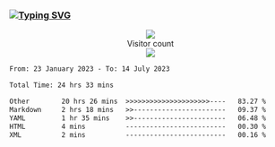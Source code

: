 ### <a href="https://git.io/typing-svg"><img src="https://readme-typing-svg.herokuapp.com?font=Fira+Code&pause=1000&width=435&lines=+Hi+%F0%9F%91%8B+There+is+Chenghow" alt="Typing SVG" /></a>
<p align="center"> 
  <img src="https://github-readme-stats.vercel.app/api?username=chenghow&show_icons=true"><br>
  Visitor count<br>
  <img src="https://profile-counter.glitch.me/chenghow/count.svg">
</p>

<!--START_SECTION:waka-->

```txt
From: 23 January 2023 - To: 14 July 2023

Total Time: 24 hrs 33 mins

Other        20 hrs 26 mins  >>>>>>>>>>>>>>>>>>>>>----   83.27 %
Markdown     2 hrs 18 mins   >>-----------------------   09.37 %
YAML         1 hr 35 mins    >>-----------------------   06.48 %
HTML         4 mins          -------------------------   00.30 %
XML          2 mins          -------------------------   00.16 %
```

<!--END_SECTION:waka-->
